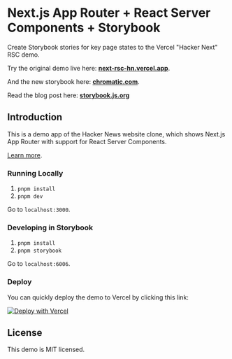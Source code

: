 # Next.js App Router + React Server Components + Storybook

Create Storybook stories for key page states to the Vercel "Hacker Next" RSC demo.

Try the original demo live here: [**next-rsc-hn.vercel.app**](https://next-rsc-hn.vercel.app).

And the new storybook here: [**chromatic.com**](https://65977098b1fd8a145e3eb514-aicwtmzgpd.chromatic.com).

Read the blog post here: [**storybook.js.org**](https://storybook.js.org/blog/build-a-nextjs-app-with-rsc-msw-storybook/)

## Introduction

This is a demo app of the Hacker News website clone, which shows Next.js App Router with support for React Server Components.

[Learn more](https://nextjs.org/docs/getting-started/react-essentials#server-components).

### Running Locally

1. `pnpm install`
2. `pnpm dev`

Go to `localhost:3000`.

### Developing in Storybook

1. `pnpm install`
2. `pnpm storybook`

Go to `localhost:6006`.

### Deploy

You can quickly deploy the demo to Vercel by clicking this link:

[![Deploy with Vercel](https://vercel.com/button)](https://vercel.com/templates/next.js/react-server-components)

## License

This demo is MIT licensed.
